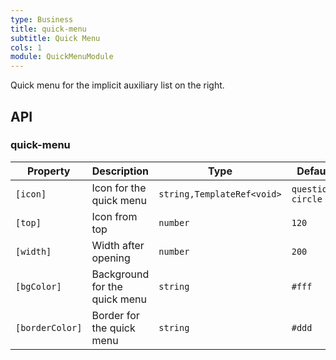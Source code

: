 ```yaml
---
type: Business
title: quick-menu
subtitle: Quick Menu
cols: 1
module: QuickMenuModule
---
```


Quick menu for the implicit auxiliary list on the right.

## API

### quick-menu

| Property | Description | Type | Default |
|----------|-------------|------|---------|
| `[icon]` | Icon for the quick menu | `string,TemplateRef<void>` | `question-circle` |
| `[top]` | Icon from top | `number` | `120` |
| `[width]` | Width after opening | `number` | `200` |
| `[bgColor]` | Background for the quick menu | `string` | `#fff` |
| `[borderColor]` | Border for the quick menu | `string` | `#ddd` |
